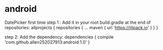 # android
DatePicker first time
step 1 :
  Add it in your root build.gradle at the end of repositories:
  allprojects {
		repositories {
			...
			maven { url 'https://jitpack.io' }
		}
  }

step 2:
  Add the dependency:
  dependencies {
	        compile 'com.github.allen252027913:android:1.0'
  }
